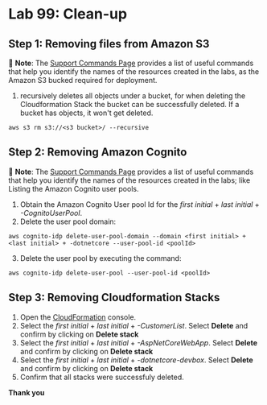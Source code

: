 # Lab 99: Clean-up

## Step 1: Removing files from Amazon S3

:notebook: **Note**: The [Support Commands Page](/SupportCommands.md) provides a list of useful commands that help you identify the names of the resources created in the labs, as the Amazon S3 bucked required for deployment.

1. recursively deletes all objects under a bucket, for when deleting the Cloudformation Stack the bucket can be successfully deleted. If a bucket has objects, it won't get deleted.
```
aws s3 rm s3://<s3 bucket>/ --recursive
```

## Step 2: Removing Amazon Cognito
:notebook: **Note**: The [Support Commands Page](/SupportCommands.md) provides a list of useful commands that help you identify the names of the resources created in the labs; like Listing the Amazon Cognito user pools.

1. Obtain the Amazon Cognito User pool Id for the *first initial* + *last initial* + *-CognitoUserPool*.
2. Delete the user pool domain:
 ```
 aws cognito-idp delete-user-pool-domain --domain <first initial> + <last initial> + -dotnetcore --user-pool-id <poolId>
 ```
3. Delete the user pool by executing the command:
 ```
 aws cognito-idp delete-user-pool --user-pool-id <poolId>
 ```

## Step 3: Removing Cloudformation Stacks

1. Open the [CloudFormation](https://console.aws.amazon.com/cloudformation/) console.
2. Select the *first initial* + *last initial* + *-CustomerList*. Select **Delete** and confirm by clicking on **Delete stack**
3. Select the *first initial* + *last initial* + *-AspNetCoreWebApp*. Select **Delete** and confirm by clicking on **Delete stack**
4. Select the *first initial* + *last initial* + *-dotnetcore-devbox*. Select **Delete** and confirm by clicking on **Delete stack**
5. Confirm that all stacks were successfuly deleted.


**Thank you**